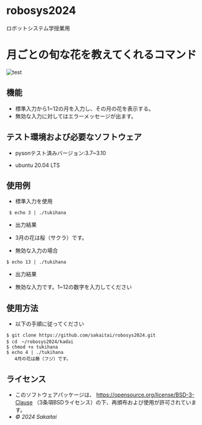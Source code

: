 # robosys2024
ロボットシステム学授業用

# 月ごとの旬な花を教えてくれるコマンド
![test](https://github.com/sakaitai/robosys2024/actions/workflows/test.yml/badge.svg)

## 機能
- 標準入力から1~12の月を入力し、その月の花を表示する。
- 無効な入力に対してはエラーメッセージが出ます。

## テスト環境および必要なソフトウェア
- pysonテスト済みバージョン:3.7~3.10
  
- ubuntu 20.04 LTS
 
 ## 使用例
- 標準入力を使用
  
` $ echo 3 | ./tukihana`

- 出力結果
  
- 3月の花は桜（サクラ）です。
  
- 無効な入力の場合
  
`$ echo 13 | ./tukihana `

- 出力結果

- 無効な入力です。1~12の数字を入力してください

## 使用方法
- 以下の手順に従ってください

```
$ git clone https://github.com/sakaitai/robosys2024.git
$ cd　~/robosys2024/kadai
$ chmod +x tukihana
$ echo 4 | ./tukihana
   4月の花は藤（フジ）です。
```




## ライセンス
- このソフトウェアパッケージは、
  https://opensource.org/license/BSD-3-Clause
  （3条項BSDライセンス）の下、再頒布および使用が許可されています。
-  *© 2024 Sakaitai*

  
